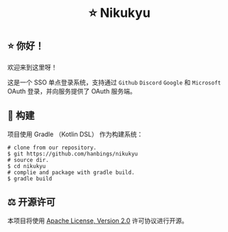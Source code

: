 <h1 align="center">⭐ Nikukyu</h1>

## ⭐ 你好！

欢迎来到这里呀！

这是一个 SSO 单点登录系统，支持通过 `Github` `Discord` `Google` 和 `Microsoft` OAuth 登录，并向服务提供了 OAuth 服务端。

## 🚀 构建

项目使用 Gradle （Kotlin DSL） 作为构建系统：

```shell
# clone from our repository.
$ git https://github.com/hanbings/nikukyu
# source dir.
$ cd nikukyu
# complie and package with gradle build.
$ gradle build
```

## ⚖ 开源许可

本项目将使用 [Apache License, Version 2.0](https://www.apache.org/licenses/LICENSE-2.0.html) 许可协议进行开源。